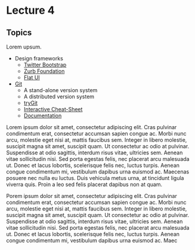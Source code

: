 Lecture 4
=========

Topics
------

Lorem upsum.

- Design frameworks
  - [Twitter Bootstrap](http://getbootstrap.com/)
  - [Zurb Foundation](http://foundation.zurb.com/)
  - [Flat UI](http://designmodo.github.io/Flat-UI/)
- [Git](http://git-scm.com/)
  - A stand-alone version system
  - A distributed version system
  - [tryGit](http://try.github.io/)
  - [Interactive Cheat-Sheet](http://ndpsoftware.com/git-cheatsheet.html)
  - [Documentation](http://git-scm.com/documentation)

Lorem ipsum dolor sit amet, consectetur adipiscing elit. Cras pulvinar condimentum erat, consectetur accumsan sapien congue ac. Morbi nunc arcu, molestie eget nisi at, mattis faucibus sem. Integer in libero molestie, suscipit magna sit amet, suscipit quam. Ut consectetur ac odio at pulvinar. Suspendisse at odio sagittis, interdum risus vitae, ultricies sem. Aenean vitae sollicitudin nisi. Sed porta egestas felis, nec placerat arcu malesuada ut. Donec et lacus lobortis, scelerisque felis nec, luctus turpis. Aenean congue condimentum mi, vestibulum dapibus urna euismod ac. Maecenas posuere nec nulla eu luctus. Duis vehicula metus urna, at tincidunt ligula viverra quis. Proin a leo sed felis placerat dapibus non at quam.

Porem ipsum dolor sit amet, consectetur adipiscing elit. Cras pulvinar condimentum erat, consectetur accumsan sapien congue ac. Morbi nunc arcu, molestie eget nisi at, mattis faucibus sem. Integer in libero molestie, suscipit magna sit amet, suscipit quam. Ut consectetur ac odio at pulvinar. Suspendisse at odio sagittis, interdum risus vitae, ultricies sem. Aenean vitae sollicitudin nisi. Sed porta egestas felis, nec placerat arcu malesuada ut. Donec et lacus lobortis, scelerisque felis nec, luctus turpis. Aenean congue condimentum mi, vestibulum dapibus urna euismod ac. Maec
